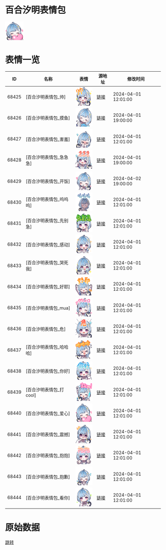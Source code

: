 # 百合汐明表情包

<img src="./cover.png" height="60" alt="cover" />

# 表情一览

|ID|名称|表情|源地址|修改时间|
|----|----|----|----|----|
|68425|[百合汐明表情包_帅]|<img src="./pic/068425_%5B百合汐明表情包_帅%5D.png" height="60" alt="帅"/>|[链接](https://i0.hdslb.com/bfs/garb/29fb9f28050eb913a19b913e70217d7d6ceb4acf.png)|2024-04-01 12:01:00|
|68426|[百合汐明表情包_摸鱼]|<img src="./pic/068426_%5B百合汐明表情包_摸鱼%5D.png" height="60" alt="摸鱼"/>|[链接](https://i0.hdslb.com/bfs/garb/1233e11c4e36ab33b3ace0a8fa6e392c76beb668.png)|2024-04-01 19:00:00|
|68427|[百合汐明表情包_害羞]|<img src="./pic/068427_%5B百合汐明表情包_害羞%5D.png" height="60" alt="害羞"/>|[链接](https://i0.hdslb.com/bfs/garb/2bef57f0194d4cb51ce4b8e3266588b7ad12f539.png)|2024-04-01 12:01:00|
|68428|[百合汐明表情包_急急急]|<img src="./pic/068428_%5B百合汐明表情包_急急急%5D.png" height="60" alt="急急急"/>|[链接](https://i0.hdslb.com/bfs/garb/a4751743c25dc8f1af9ea85a34a546383e4dcccd.png)|2024-04-01 19:00:00|
|68429|[百合汐明表情包_开饭]|<img src="./pic/068429_%5B百合汐明表情包_开饭%5D.png" height="60" alt="开饭"/>|[链接](https://i0.hdslb.com/bfs/garb/8c302d7b3c891f4438ee18e0a0ff80a0735f37cb.png)|2024-04-02 19:00:00|
|68430|[百合汐明表情包_呜呜呜]|<img src="./pic/068430_%5B百合汐明表情包_呜呜呜%5D.png" height="60" alt="呜呜呜"/>|[链接](https://i0.hdslb.com/bfs/garb/1e811ecc3534873a6b92a74ce449f73543e0e8c8.png)|2024-04-01 12:01:00|
|68431|[百合汐明表情包_先别急]|<img src="./pic/068431_%5B百合汐明表情包_先别急%5D.png" height="60" alt="先别急"/>|[链接](https://i0.hdslb.com/bfs/garb/0d4d4b7f3989d0fdf629747ede9031c439cead64.png)|2024-04-01 12:01:00|
|68432|[百合汐明表情包_感动]|<img src="./pic/068432_%5B百合汐明表情包_感动%5D.png" height="60" alt="感动"/>|[链接](https://i0.hdslb.com/bfs/garb/b7fede31c436b18ee2ddfad9fc5e052375dee926.png)|2024-04-01 12:01:00|
|68433|[百合汐明表情包_哭死我]|<img src="./pic/068433_%5B百合汐明表情包_哭死我%5D.png" height="60" alt="哭死我"/>|[链接](https://i0.hdslb.com/bfs/garb/56917aafe1268dee1bd34f233c46851bbde4433a.png)|2024-04-01 12:01:00|
|68434|[百合汐明表情包_好耶]|<img src="./pic/068434_%5B百合汐明表情包_好耶%5D.png" height="60" alt="好耶"/>|[链接](https://i0.hdslb.com/bfs/garb/724eaf304460a4564154fc4a17dc26866762de28.png)|2024-04-01 12:01:00|
|68435|[百合汐明表情包_mua]|<img src="./pic/068435_%5B百合汐明表情包_mua%5D.png" height="60" alt="mua"/>|[链接](https://i0.hdslb.com/bfs/garb/563063c13bb6db3427e1ad4e359015a3605720fc.png)|2024-04-01 12:01:00|
|68436|[百合汐明表情包_危]|<img src="./pic/068436_%5B百合汐明表情包_危%5D.png" height="60" alt="危"/>|[链接](https://i0.hdslb.com/bfs/garb/de25d91209c897be48874ddc5e72d150fd50d578.png)|2024-04-01 12:01:00|
|68437|[百合汐明表情包_哈哈哈]|<img src="./pic/068437_%5B百合汐明表情包_哈哈哈%5D.png" height="60" alt="哈哈哈"/>|[链接](https://i0.hdslb.com/bfs/garb/ac21b021d51628f4822e8510be4f24e107ed406a.png)|2024-04-01 12:01:00|
|68438|[百合汐明表情包_你好]|<img src="./pic/068438_%5B百合汐明表情包_你好%5D.png" height="60" alt="你好"/>|[链接](https://i0.hdslb.com/bfs/garb/12be265b089703dba89bf421aadba32564760ae6.png)|2024-04-01 12:01:00|
|68439|[百合汐明表情包_打cool]|<img src="./pic/068439_%5B百合汐明表情包_打cool%5D.png" height="60" alt="打cool"/>|[链接](https://i0.hdslb.com/bfs/garb/8b927031bd20b99b64737ce484597ab49b1a9b37.png)|2024-04-01 12:01:00|
|68440|[百合汐明表情包_爱心]|<img src="./pic/068440_%5B百合汐明表情包_爱心%5D.png" height="60" alt="爱心"/>|[链接](https://i0.hdslb.com/bfs/garb/79545444b6c889130052f4770dd4ca34457ce5bd.png)|2024-04-01 12:01:00|
|68441|[百合汐明表情包_震撼]|<img src="./pic/068441_%5B百合汐明表情包_震撼%5D.png" height="60" alt="震撼"/>|[链接](https://i0.hdslb.com/bfs/garb/82e4ec789980dec72340a4a2302a6a37c84cc82d.png)|2024-04-01 12:01:00|
|68442|[百合汐明表情包_抱抱]|<img src="./pic/068442_%5B百合汐明表情包_抱抱%5D.png" height="60" alt="抱抱"/>|[链接](https://i0.hdslb.com/bfs/garb/f96f4cd4cb8778a7a1928b4cb525bc0c92b9b0ab.png)|2024-04-01 12:01:00|
|68443|[百合汐明表情包_抱歉]|<img src="./pic/068443_%5B百合汐明表情包_抱歉%5D.png" height="60" alt="抱歉"/>|[链接](https://i0.hdslb.com/bfs/garb/944e1a6ba9f330ef913e7993b6651a731bc3732c.png)|2024-04-01 12:01:00|
|68444|[百合汐明表情包_看你]|<img src="./pic/068444_%5B百合汐明表情包_看你%5D.png" height="60" alt="看你"/>|[链接](https://i0.hdslb.com/bfs/garb/5b088896367d30ba6694bd3c4516626547d51110.png)|2024-04-01 12:01:00|

# 原始数据

[跳转](./raw.json)

